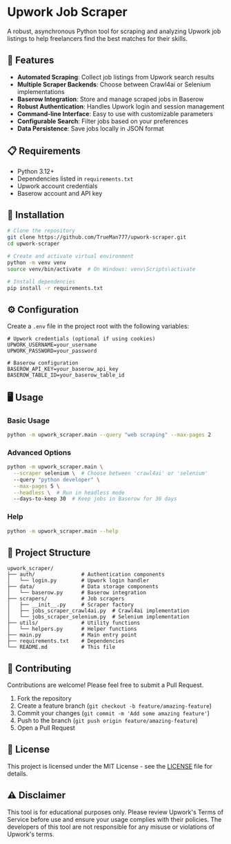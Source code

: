# Upwork Job Scraper

A robust, asynchronous Python tool for scraping and analyzing Upwork job listings to help freelancers find the best matches for their skills.

## 🚀 Features

- **Automated Scraping**: Collect job listings from Upwork search results
- **Multiple Scraper Backends**: Choose between Crawl4ai or Selenium implementations
- **Baserow Integration**: Store and manage scraped jobs in Baserow
- **Robust Authentication**: Handles Upwork login and session management
- **Command-line Interface**: Easy to use with customizable parameters
- **Configurable Search**: Filter jobs based on your preferences
- **Data Persistence**: Save jobs locally in JSON format

## 📋 Requirements

- Python 3.12+
- Dependencies listed in `requirements.txt`
- Upwork account credentials
- Baserow account and API key

## 🔧 Installation

```bash
# Clone the repository
git clone https://github.com/TrueMan777/upwork-scraper.git
cd upwork-scraper

# Create and activate virtual environment
python -m venv venv
source venv/bin/activate  # On Windows: venv\Scripts\activate

# Install dependencies
pip install -r requirements.txt
```

## ⚙️ Configuration

Create a `.env` file in the project root with the following variables:

```
# Upwork credentials (optional if using cookies)
UPWORK_USERNAME=your_username
UPWORK_PASSWORD=your_password

# Baserow configuration
BASEROW_API_KEY=your_baserow_api_key
BASEROW_TABLE_ID=your_baserow_table_id
```

## 🖥️ Usage

### Basic Usage

```bash
python -m upwork_scraper.main --query "web scraping" --max-pages 2
```

### Advanced Options

```bash
python -m upwork_scraper.main \
  --scraper selenium \  # Choose between 'crawl4ai' or 'selenium'
  --query "python developer" \
  --max-pages 5 \
  --headless \  # Run in headless mode
  --days-to-keep 30  # Keep jobs in Baserow for 30 days
```

### Help

```bash
python -m upwork_scraper.main --help
```

## 📁 Project Structure

```
upwork_scraper/
├── auth/               # Authentication components
│   └── login.py        # Upwork login handler
├── data/               # Data storage components
│   └── baserow.py      # Baserow integration
├── scrapers/           # Job scrapers
│   ├── __init__.py     # Scraper factory
│   ├── jobs_scraper_crawl4ai.py  # Crawl4ai implementation
│   └── jobs_scraper_selenium.py  # Selenium implementation
├── utils/              # Utility functions
│   └── helpers.py      # Helper functions
├── main.py             # Main entry point
├── requirements.txt    # Dependencies
└── README.md           # This file
```

## 🤝 Contributing

Contributions are welcome! Please feel free to submit a Pull Request.

1. Fork the repository
2. Create a feature branch (`git checkout -b feature/amazing-feature`)
3. Commit your changes (`git commit -m 'Add some amazing feature'`)
4. Push to the branch (`git push origin feature/amazing-feature`)
5. Open a Pull Request

## 📝 License

This project is licensed under the MIT License - see the [LICENSE](LICENSE) file for details.

## ⚠️ Disclaimer

This tool is for educational purposes only. Please review Upwork's Terms of Service before use and ensure your usage complies with their policies. The developers of this tool are not responsible for any misuse or violations of Upwork's terms.